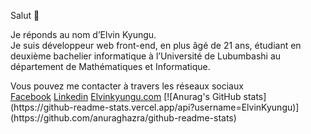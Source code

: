 Salut 👋
<p>
  Je réponds au nom d’Elvin Kyungu. <br>
Je suis développeur web front-end, en plus âgé de 21 ans, étudiant en deuxième bachelier informatique à l’Université de Lubumbashi au département de Mathématiques et Informatique. </p>
Vous pouvez me contacter à travers les réseaux sociaux <br>
<a href="https://web.facebook.com/elvin.kyungu.75">Facebook</a> 
<a href=https://www.linkedin.com/in/elvin-kyungu-02015a21a/"">Linkedin</a> 
<a href="Elvinkyungu.com">Elvinkyungu.com</a>
[![Anurag's GitHub stats](https://github-readme-stats.vercel.app/api?username=ElvinKyungu)](https://github.com/anuraghazra/github-readme-stats)
